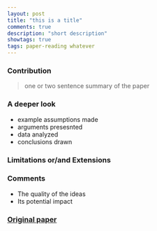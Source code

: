 ```yaml
---
layout: post
title: "this is a title"
comments: true
description: "short description"
showtags: true
tags: paper-reading whatever
---
```


### Contribution
> one or two sentence summary of the paper

### A deeper look
- example assumptions made
- arguments presesnted
- data analyzed
- conclusions drawn

### Limitations or/and Extensions

### Comments
- The quality of the ideas
- Its potential impact

### [Original paper]()
